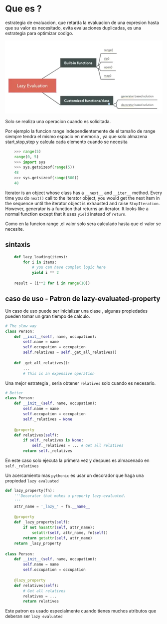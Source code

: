 # Que es ?

estrategia de evaluacion, que retarda la evaluacion de una expresion  hasta que su valor es necesitado, evita evaluaciones duplicadas, es una estrategia para optimizar codigo.

![lazy_evaluation](./imgs/lazy_evaluation_1.PNG)

Solo se realiza una operacion cuando es solicitada.

Por ejemplo la funcion range independientemente de el tamaño de range siempre tendra el mismo espacio en memoria , ya que solo almazena start,stop,step y calcula  cada elemento cuando se necesita

```Python
    >>> range(5)
    range(0, 5)
    >>> import sys
    >>> sys.getsizeof(range(5))
    48
    >>> sys.getsizeof(range(500))
    48
```

Iterator is an object whose class has a ```__next__``` and ```__iter__``` method. Every time you do ```next()``` call to the iterator object, you would get the next item in the sequence until the iterator object is exhausted and raise ```StopIteration```. However, generator is a function that returns an iterator. It looks like a normal function except that it uses ```yield``` instead of ```return```.

Como en la funcion range ,el valor solo sera calculado hasta que el valor se necesite.

## sintaxis 

```python
    def lazy_loading(items):
        for i in items:
            # you can have complex logic here
            yield i ** 2
    
    result = (i**2 for i in range(10))
```

## caso de uso - Patron de lazy-evaluated-property

Un caso de uso puede ser inicializar una clase , algunas propiedades pueden tomar un gran tiempo de calculo.

```python
# The slow way
class Person:
    def __init__(self, name, occupation):
        self.name = name
        self.occupation = occupation
        self.relatives = self._get_all_relatives()
        
    def _get_all_relatives():
        ...
        # This is an expensive operation

```

Una mejor estrategia , seria obtener ```relatives``` solo cuando es necesario.

```python
# Better
class Person:
    def __init__(self, name, occupation):
        self.name = name
        self.occupation = occupation
        self._relatives = None
        
    @property
    def relatives(self):
        if self._relatives is None:
            self._relatives = ... # Get all relatives
        return self._relatives
```

En este caso solo ejecuta la primera vez y despues es almacenado en ```self._relatives```

Un acercamiento mas ```pythonic``` es usar un decorador que haga una propiedad ```lazy evaluated```

```python
def lazy_property(fn):
    '''Decorator that makes a property lazy-evaluated.
    '''
    attr_name = '_lazy_' + fn.__name__

    @property
    def _lazy_property(self):
        if not hasattr(self, attr_name):
            setattr(self, attr_name, fn(self))
        return getattr(self, attr_name)
    return _lazy_property

class Person:
    def __init__(self, name, occupation):
        self.name = name
        self.occupation = occupation
        
    @lazy_property
    def relatives(self):
        # Get all relatives
        relatives = ...
        return relatives
```

Este patron es usado especialmente cuando tienes muchos atributos que deberan ser ```lazy evaluated```